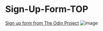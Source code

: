 # Sign-Up-Form-TOP
[Sign up form from The Odin Project](https://michaelhalaj.github.io/Sign-Up-Form-TOP/)
![image](https://user-images.githubusercontent.com/89932319/210155612-8b068c5f-fd93-48c3-bc73-1ae470b6e9b9.png)
